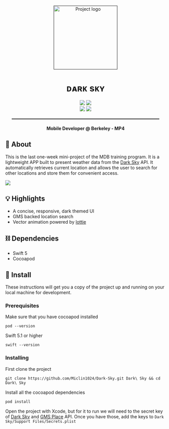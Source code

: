 <p align="center">
  <a href="" rel="noopener">
 <img src="https://me.miclin.cc/static/darkSky.load.gif" alt="Project logo" width=200px loop=false></a>
</p>
<h1 align="center">ᴅᴀʀᴋ sᴋʏ</h1>

<div align="center">

<div align="center">
  <img src="https://img.shields.io/badge/MDB-NewbieProject-informational.svg"> <img src="https://img.shields.io/badge/Project4-informational.svg"><br>
  <img src="https://img.shields.io/badge/Platform-iOS-success.svg">
  <img src="https://img.shields.io/badge/Swift-success.svg">
</div>

</div>

<hr style="margin: 20px; height: 2px">
<p align="center"> <strong>Mobile Developer @ Berkeley - MP4</strong>
    <br> 
</p>

## 🚀 About

This is the last one-week mini-project of the MDB training program. It is a lightweight APP built to present weather data from the [Dark Sky](https://darksky.net/) API. It automatically retrieves current location and allows the user to search for other locations and store them for convenient access.  

<img src="https://me.miclin.cc/static/darkSky.screen.jpg">

## 💡 Highlights

- A concise, responsive, dark themed UI
- GMS backed location search
- Vector animation powered by [lottie](http://airbnb.io/lottie/#/README)

## ⛓️ Dependencies

- Swift 5
- Cocoapod

## 🏁 Install

These instructions will get you a copy of the project up and running on your local machine for development.

### Prerequisites
Make sure that you have cocoapod installed
```
pod --version 
```
Swift 5.1 or higher
```
swift --version
```

### Installing

First clone the project

```
git clone https://github.com/Miclin1024/Dark-Sky.git Dark\ Sky && cd Dark\ Sky
```
Install all the cocoapod dependencies
```
pod install
```
Open the project with Xcode, but for it to run we will need to the secret key of [Dark Sky](https://darksky.net/dev) and [GMS Place](https://developers.google.com/places/web-service/intro) API. Once you have those, add the keys to `Dark Sky/Support Files/Secrets.plist`